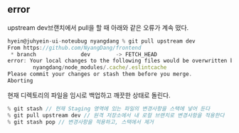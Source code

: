 ## error

upstream dev브랜치에서 pull을 할 때 아래와 같은 오류가 계속 떴다.

```jsx
hyein@juhyein-ui-noteubug nyangdang % git pull upstream dev
From https://github.com/NyangDang/frontend
 * branch              dev        -> FETCH_HEAD
error: Your local changes to the following files would be overwritten by merge:
        nyangdang/node_modules/.cache/.eslintcache
Please commit your changes or stash them before you merge.
Aborting
```

현재 디렉토리의 파일을 임시로 백업하고 깨끗한 상태로 돌린다.

```jsx
% git stash // 현재 Staging 영역에 있는 파일의 변경사항을 스택에 넣어 둔다
% git pull upstream dev // 원격 저장소에서 내 로컬 브랜치로 변경사항을 적용한다
% git stash pop // 변경사항을 적용하고, 스택에서 제거
```
